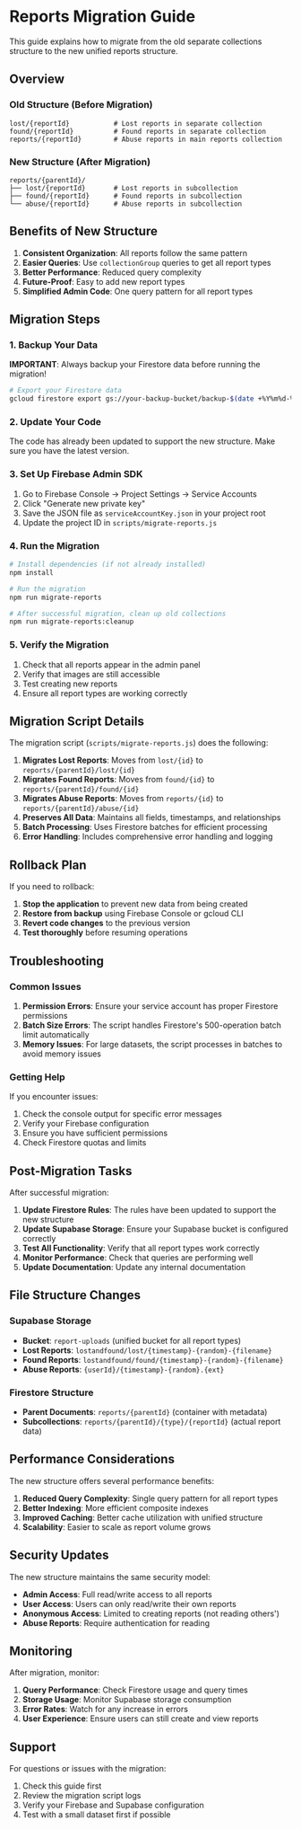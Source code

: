 # Reports Migration Guide

This guide explains how to migrate from the old separate collections structure to the new unified reports structure.

## Overview

### Old Structure (Before Migration)
```
lost/{reportId}           # Lost reports in separate collection
found/{reportId}          # Found reports in separate collection  
reports/{reportId}        # Abuse reports in main reports collection
```

### New Structure (After Migration)
```
reports/{parentId}/
├── lost/{reportId}       # Lost reports in subcollection
├── found/{reportId}      # Found reports in subcollection
└── abuse/{reportId}      # Abuse reports in subcollection
```

## Benefits of New Structure

1. **Consistent Organization**: All reports follow the same pattern
2. **Easier Queries**: Use `collectionGroup` queries to get all report types
3. **Better Performance**: Reduced query complexity
4. **Future-Proof**: Easy to add new report types
5. **Simplified Admin Code**: One query pattern for all report types

## Migration Steps

### 1. Backup Your Data

**IMPORTANT**: Always backup your Firestore data before running the migration!

```bash
# Export your Firestore data
gcloud firestore export gs://your-backup-bucket/backup-$(date +%Y%m%d-%H%M%S)
```

### 2. Update Your Code

The code has already been updated to support the new structure. Make sure you have the latest version.

### 3. Set Up Firebase Admin SDK

1. Go to Firebase Console → Project Settings → Service Accounts
2. Click "Generate new private key"
3. Save the JSON file as `serviceAccountKey.json` in your project root
4. Update the project ID in `scripts/migrate-reports.js`

### 4. Run the Migration

```bash
# Install dependencies (if not already installed)
npm install

# Run the migration
npm run migrate-reports

# After successful migration, clean up old collections
npm run migrate-reports:cleanup
```

### 5. Verify the Migration

1. Check that all reports appear in the admin panel
2. Verify that images are still accessible
3. Test creating new reports
4. Ensure all report types are working correctly

## Migration Script Details

The migration script (`scripts/migrate-reports.js`) does the following:

1. **Migrates Lost Reports**: Moves from `lost/{id}` to `reports/{parentId}/lost/{id}`
2. **Migrates Found Reports**: Moves from `found/{id}` to `reports/{parentId}/found/{id}`
3. **Migrates Abuse Reports**: Moves from `reports/{id}` to `reports/{parentId}/abuse/{id}`
4. **Preserves All Data**: Maintains all fields, timestamps, and relationships
5. **Batch Processing**: Uses Firestore batches for efficient processing
6. **Error Handling**: Includes comprehensive error handling and logging

## Rollback Plan

If you need to rollback:

1. **Stop the application** to prevent new data from being created
2. **Restore from backup** using Firebase Console or gcloud CLI
3. **Revert code changes** to the previous version
4. **Test thoroughly** before resuming operations

## Troubleshooting

### Common Issues

1. **Permission Errors**: Ensure your service account has proper Firestore permissions
2. **Batch Size Errors**: The script handles Firestore's 500-operation batch limit automatically
3. **Memory Issues**: For large datasets, the script processes in batches to avoid memory issues

### Getting Help

If you encounter issues:

1. Check the console output for specific error messages
2. Verify your Firebase configuration
3. Ensure you have sufficient permissions
4. Check Firestore quotas and limits

## Post-Migration Tasks

After successful migration:

1. **Update Firestore Rules**: The rules have been updated to support the new structure
2. **Update Supabase Storage**: Ensure your Supabase bucket is configured correctly
3. **Test All Functionality**: Verify that all report types work correctly
4. **Monitor Performance**: Check that queries are performing well
5. **Update Documentation**: Update any internal documentation

## File Structure Changes

### Supabase Storage
- **Bucket**: `report-uploads` (unified bucket for all report types)
- **Lost Reports**: `lostandfound/lost/{timestamp}-{random}-{filename}`
- **Found Reports**: `lostandfound/found/{timestamp}-{random}-{filename}`
- **Abuse Reports**: `{userId}/{timestamp}-{random}.{ext}`

### Firestore Structure
- **Parent Documents**: `reports/{parentId}` (container with metadata)
- **Subcollections**: `reports/{parentId}/{type}/{reportId}` (actual report data)

## Performance Considerations

The new structure offers several performance benefits:

1. **Reduced Query Complexity**: Single query pattern for all report types
2. **Better Indexing**: More efficient composite indexes
3. **Improved Caching**: Better cache utilization with unified structure
4. **Scalability**: Easier to scale as report volume grows

## Security Updates

The new structure maintains the same security model:

- **Admin Access**: Full read/write access to all reports
- **User Access**: Users can only read/write their own reports
- **Anonymous Access**: Limited to creating reports (not reading others')
- **Abuse Reports**: Require authentication for reading

## Monitoring

After migration, monitor:

1. **Query Performance**: Check Firestore usage and query times
2. **Storage Usage**: Monitor Supabase storage consumption
3. **Error Rates**: Watch for any increase in errors
4. **User Experience**: Ensure users can still create and view reports

## Support

For questions or issues with the migration:

1. Check this guide first
2. Review the migration script logs
3. Verify your Firebase and Supabase configuration
4. Test with a small dataset first if possible

